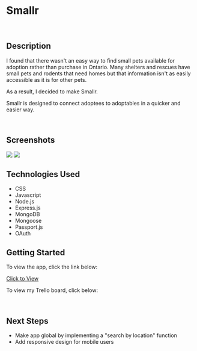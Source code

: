 <h1>Smallr</h1>
<br />
<h2>Description</h2>
<p>I found that there wasn't an easy way to find small pets available for adoption rather than purchase in Ontario. Many shelters and rescues have small pets and rodents that need homes but that information isn't as easily accessible as it is for other pets.<p>
<p>As a result, I decided to make Smallr.</p>
<p>Smallr is designed to connect adoptees to adoptables in a quicker and easier way.</p>
<br />
<h2>Screenshots</h2>
<img src="https://i.imgur.com/d9xEua5.png">
<img src="https://i.imgur.com/Y8yMLzx.png">
<br />
<h2>Technologies Used</h2>
<ul>
<li>CSS</li>
<li>Javascript</li>
<li>Node.js</li>
<li>Express.js</li>
<li>MongoDB</li>
<li>Mongoose</li>
<li>Passport.js</li>
<li>OAuth</li>
</ul>
<h2>Getting Started</h2>
<p>To view the app, click the link below:</p>
<a href="https://smallr-app.herokuapp.com/">Click to View</a>
<p>To view my Trello board, click below:</p>
<a href="https://trello.com/b/K4B3Q6BX/project-2"></a>
<br />
<h2>Next Steps</h2>
<ul>
<li>Make app global by implementing a "search by location" function</li>
<li>Add responsive design for mobile users</li>
</ul>
